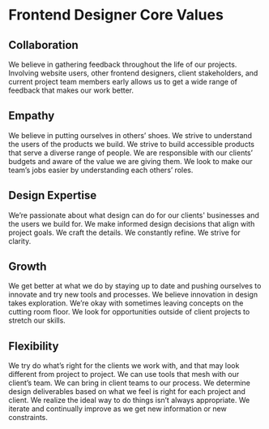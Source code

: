 # Frontend Designer Core Values

## Collaboration
We believe in gathering feedback throughout the life of our projects. Involving website users, other frontend designers, client stakeholders, and current project team members early allows us to get a wide range of feedback that makes our work better.

## Empathy
We believe in putting ourselves in others’ shoes. We strive to understand the users of the products we build. We strive to build accessible products that serve a diverse range of people. We are responsible with our clients’ budgets and aware of the value we are giving them. We look to make our team’s jobs easier by understanding each others’ roles.

## Design Expertise
We’re passionate about what design can do for our clients' businesses and the users we build for. We make informed design decisions that align with project goals. We craft the details. We constantly refine. We strive for clarity.

## Growth
We get better at what we do by staying up to date and pushing ourselves to innovate and try new tools and processes. We believe innovation in design takes exploration. We’re okay with sometimes leaving concepts on the cutting room floor. We look for opportunities outside of client projects to stretch our skills.

## Flexibility
We try do what’s right for the clients we work with, and that may look different from project to project. We can use tools that mesh with our client’s team. We can bring in client teams to our process. We determine design deliverables based on what we feel is right for each project and client. We realize the ideal way to do things isn’t always appropriate. We iterate and continually improve as we get new information or new constraints.
